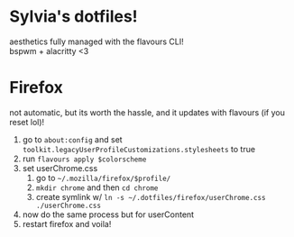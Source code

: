 # Sylvia's dotfiles!
aesthetics fully managed with the flavours CLI! <br />
bspwm + alacritty <3

# Firefox
not automatic, but its worth the hassle, and it updates with flavours (if you reset lol)!

1. go to `about:config` and set `toolkit.legacyUserProfileCustomizations.stylesheets` to true
2. run `flavours apply $colorscheme`
3. set userChrome.css
    1. go to `~/.mozilla/firefox/$profile/`
    2. `mkdir chrome` and then `cd chrome`
    3. create symlink w/ `ln -s ~/.dotfiles/firefox/userChrome.css ./userChrome.css`
4. now do the same process but for userContent 
5. restart firefox and voila!
